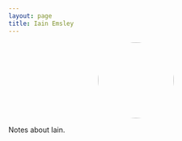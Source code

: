 ```yaml
---
layout: page
title: Iain Emsley
---
```


<center><img src="../img/profile-pic_Iain-Emsley.jpg"
    style="border-radius: 50%; width: 150px; height: 150px;"/>
    </center>

Notes about Iain.